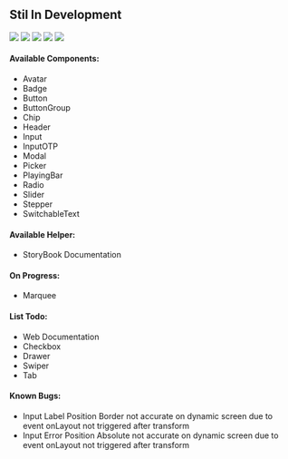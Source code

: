 ## Stil In Development

<a href="https://www.npmjs.com/package/react-native-design-kit"><img src="https://img.shields.io/npm/v/react-native-design-kit.svg?style=flat-square"></a>
<a href="https://www.npmjs.com/package/react-native-design-kit"><img src="https://img.shields.io/npm/dm/react-native-design-kit.svg?style=flat-square"></a>
<a href="https://github.com/prettier/prettier"><img src="https://img.shields.io/badge/styled_with-prettier-ff69b4.svg"><a>
<a href="https://github.com/microsoft/TypeScript"><img src="https://img.shields.io/badge/built%20with-typescript-blue"><a>
<a href="https://opensource.org/licenses/MIT"><img src="https://img.shields.io/badge/License-MIT-blue.svg"></a>

#### Available Components:

- Avatar
- Badge
- Button
- ButtonGroup
- Chip
- Header
- Input
- InputOTP
- Modal
- Picker
- PlayingBar
- Radio
- Slider
- Stepper
- SwitchableText

#### Available Helper:

- StoryBook Documentation

#### On Progress:

- Marquee

#### List Todo:

- Web Documentation
- Checkbox
- Drawer
- Swiper
- Tab

#### Known Bugs:

- Input Label Position Border not accurate on dynamic screen due to event onLayout not triggered after transform
- Input Error Position Absolute not accurate on dynamic screen due to event onLayout not triggered after transform

